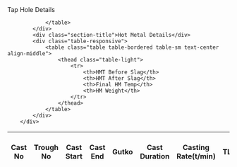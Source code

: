  <div class="form-section">
            <div class="section-title">Tap Hole Details</div>
            <div class="table-responsive">
                <table class="table table-bordered table-sm text-center align-middle">
                    <thead class="table-light">
                        <tr>
                            <th>Cast No</th>
                            <th>Trough No</th>
                            <th>Cast Start</th>
                            <th>Cast End</th>
                            <th>Gutko</th>
                            <th>Cast Duration</th>
                            <th>Casting Rate(t/min)</th>
                            <th>TLC</th>
                            <th>OT</th>
                            <th>Cast Ready Time</th>
                            <th>Splashing/Wetness Time</th>
                            <th>Cast Type</th>
                            <th>Clay Condition</th>
                            <th>Taphole Behaviour at End Cast</th>                            
                        </tr>
                    </thead>                  

                </table>
            </div>
            <div class="section-title">Hot Metal Details</div>
            <div class="table-responsive">
                <table class="table table-bordered table-sm text-center align-middle">
                    <thead class="table-light">
                        <tr>
                            <th>HMT Before Slag</th>
                            <th>HMT After Slag</th>
                            <th>Final HM Temp</th>
                            <th>HM Weight</th>                            
                        </tr>
                    </thead>
                </table>
            </div>
        </div>
